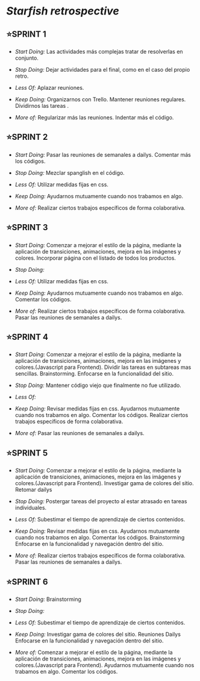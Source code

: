 # *Starfish retrospective*

## :star:SPRINT 1

* _Start Doing:_
Las actividades más complejas tratar de resolverlas en conjunto.

* _Stop Doing:_
Dejar actividades para el final, como en el caso del propio retro.

* _Less Of:_
Aplazar reuniones.

* _Keep Doing:_
Organizarnos con Trello.
Mantener reuniones regulares.
Dividirnos las tareas .

* _More of:_
Regularizar más las reuniones.
Indentar más el código.



## :star:SPRINT 2

* _Start Doing:_
Pasar las reuniones de semanales a dailys.
Comentar más los códigos. 

* _Stop Doing:_
Mezclar spanglish en el código.

* _Less Of:_
Utilizar medidas fijas en css.

* _Keep Doing:_
Ayudarnos mutuamente cuando nos trabamos en algo.

* _More of:_
Realizar ciertos trabajos específicos de forma colaborativa.

## :star:SPRINT 3

* _Start Doing:_
Comenzar a mejorar el estilo de la página, mediante la aplicación de transiciones, animaciones, mejora en las imágenes y colores.
Incorporar página con el listado de todos los productos.

* _Stop Doing:_


* _Less Of:_
Utilizar medidas fijas en css.

* _Keep Doing:_
Ayudarnos mutuamente cuando nos trabamos en algo.
Comentar los códigos.


* _More of:_
Realizar ciertos trabajos específicos de forma colaborativa.
Pasar las reuniones de semanales a dailys.

## :star:SPRINT 4

* _Start Doing:_
Comenzar a mejorar el estilo de la página, mediante la aplicación de transiciones, animaciones, mejora en las imágenes y colores.(Javascript para Frontend).
Dividir las tareas en subtareas mas sencillas.
Brainstorming.
Enfocarse en la funcionalidad del sitio.

* _Stop Doing:_
Mantener código viejo que finalmente no fue utilizado.

* _Less Of:_

* _Keep Doing:_
Revisar medidas fijas en css.
Ayudarnos mutuamente cuando nos trabamos en algo.
Comentar los códigos.
Realizar ciertos trabajos específicos de forma colaborativa.

* _More of:_
Pasar las reuniones de semanales a dailys.

## :star:SPRINT 5

* _Start Doing:_
Comenzar a mejorar el estilo de la página, mediante la aplicación de transiciones, animaciones, mejora en las imágenes y colores.(Javascript para Frontend).
Investigar gama de colores del sitio.
Retomar dailys

* _Stop Doing:_
Postergar tareas del proyecto al estar atrasado en tareas individuales.

* _Less Of:_
Subestimar el tiempo de aprendizaje de ciertos contenidos.

* _Keep Doing:_
Revisar medidas fijas en css.
Ayudarnos mutuamente cuando nos trabamos en algo.
Comentar los códigos.
Brainstorming
Enfocarse en la funcionalidad y navegación dentro del sitio.

* _More of:_
Realizar ciertos trabajos específicos de forma colaborativa.
Pasar las reuniones de semanales a dailys.

## :star:SPRINT 6

* _Start Doing:_
Brainstorming

* _Stop Doing:_

* _Less Of:_
Subestimar el tiempo de aprendizaje de ciertos contenidos.

* _Keep Doing:_
Investigar gama de colores del sitio.
Reuniones Dailys
Enfocarse en la funcionalidad y navegación dentro del sitio.

* _More of:_
Comenzar a mejorar el estilo de la página, mediante la aplicación de transiciones, animaciones, mejora en las imágenes y colores.(Javascript para Frontend).
Ayudarnos mutuamente cuando nos trabamos en algo.
Comentar los códigos.
